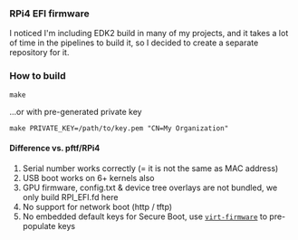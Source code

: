 ### RPi4 EFI firmware

I noticed I'm including EDK2 build in many of my projects, and it takes a lot of time in the pipelines to build it, so I decided to create a separate repository for it.

### How to build

```shell
make
```

...or with pre-generated private key

```shell
make PRIVATE_KEY=/path/to/key.pem "CN=My Organization"
```

#### Difference vs. pftf/RPi4

1. Serial number works correctly (= it is not the same as MAC address)
2. USB boot works on 6+ kernels also
3. GPU firmware, config.txt & device tree overlays are not bundled, we only build RPI_EFI.fd here
4. No support for network boot (http / tftp)
5. No embedded default keys for Secure Boot, use [`virt-firmware`](https://pypi.org/project/virt-firmware/) to pre-populate keys

